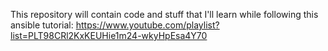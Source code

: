 This repository will contain code and stuff that I'll learn while following this ansible tutorial:
https://www.youtube.com/playlist?list=PLT98CRl2KxKEUHie1m24-wkyHpEsa4Y70